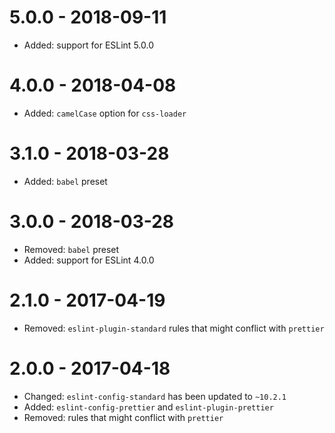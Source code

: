 # 5.0.0 - 2018-09-11

* Added: support for ESLint 5.0.0

# 4.0.0 - 2018-04-08

* Added: `camelCase` option for `css-loader`

# 3.1.0 - 2018-03-28

* Added: `babel` preset

# 3.0.0 - 2018-03-28

* Removed: `babel` preset
* Added: support for ESLint 4.0.0

# 2.1.0 - 2017-04-19

* Removed: `eslint-plugin-standard` rules that might conflict with `prettier`

# 2.0.0 - 2017-04-18

* Changed: `eslint-config-standard` has been updated to `~10.2.1`
* Added: `eslint-config-prettier` and `eslint-plugin-prettier`
* Removed: rules that might conflict with `prettier`
